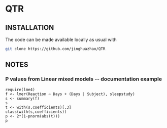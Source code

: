 # QTR

## INSTALLATION

The code can be made available locally as usual with
```bash
git clone https://github.com/jinghuazhao/QTR
```

## NOTES

### P values from Linear mixed models -- documentation example
```{r}
require(lme4)
f <- lmer(Reaction ~ Days + (Days | Subject), sleepstudy)
s <- summary(f)
s
t <- with(s,coefficients)[,3]
class(with(s,coefficients))
p <- 2*(1-pnorm(abs(t)))
p
```
